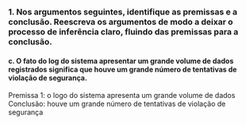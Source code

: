 ### 1. Nos argumentos seguintes, identifique as premissas e a conclusão. Reescreva os argumentos de modo a deixar o processo de inferência claro, fluindo das premissas para a conclusão.

#### c. O fato do log do sistema apresentar um grande volume de dados registrados significa que houve um grande número de tentativas de violação de segurança. 

Premissa 1: o logo do sistema apresenta um grande volume de dados  
Conclusão: houve um grande número de tentativas de violação de segurança
